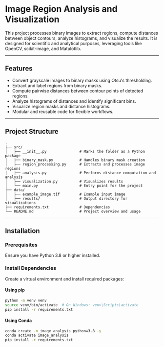 # Image Region Analysis and Visualization

This project processes binary images to extract regions, compute distances between object contours, analyze histograms, and visualize the results. It is designed for scientific and analytical purposes, leveraging tools like OpenCV, scikit-image, and Matplotlib.

---

## Features

- Convert grayscale images to binary masks using Otsu's thresholding.
- Extract and label regions from binary masks.
- Compute pairwise distances between contour points of detected regions.
- Analyze histograms of distances and identify significant bins.
- Visualize region masks and distance histograms.
- Modular and reusable code for flexible workflows.

---

## Project Structure

```
.
├── src/
│   ├── __init__.py               # Marks the folder as a Python package
│   ├── binary_mask.py            # Handles binary mask creation
│   ├── region_processing.py      # Extracts and processes image regions
│   ├── analysis.py               # Performs distance computation and analysis
│   ├── visualization.py          # Visualizes results
│   └── main.py                   # Entry point for the project
├── data/
│   ├── example_image.tif         # Example input image
│   ├── results/                  # Output directory for visualizations
├── requirements.txt              # Dependencies
└── README.md                     # Project overview and usage
```

---

## Installation

### Prerequisites

Ensure you have Python 3.8 or higher installed.

### Install Dependencies

Create a virtual environment and install required packages:

#### Using pip
```bash
python -m venv venv
source venv/bin/activate  # On Windows: venv\Scripts\activate
pip install -r requirements.txt
```

#### Using Conda
```bash
conda create -n image_analysis python=3.8 -y
conda activate image_analysis
pip install -r requirements.txt



